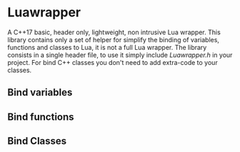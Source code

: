# Luawrapper

A C++17 basic, header only, lightweight, non intrusive Lua wrapper. 
This library contains only a set of helper for simplify
the binding of variables, functions and classes to Lua, it is not a full Lua wrapper.
The library consists in a single header file, to use it simply include *Luawrapper.h*
in your project.
For bind C++ classes you don't need to add extra-code to your classes.

## Bind variables

## Bind functions

## Bind Classes


